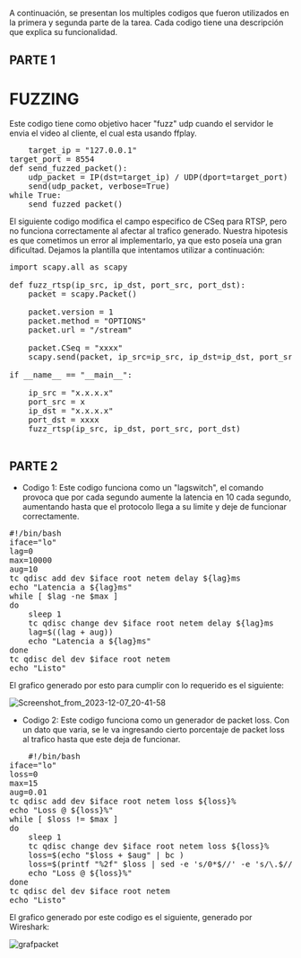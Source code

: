 A continuación, se presentan los multiples codigos que fueron utilizados en la primera y segunda parte de la tarea. Cada codigo tiene una descripción que explica su funcionalidad.

## PARTE 1
# FUZZING
Este codigo tiene como objetivo hacer "fuzz" udp cuando el servidor le envia el video al cliente, el cual esta usando ffplay.
<pre>
    target_ip = "127.0.0.1"  
target_port = 8554
def send_fuzzed_packet():
    udp_packet = IP(dst=target_ip) / UDP(dport=target_port) / fuzz(Raw())
    send(udp_packet, verbose=True)
while True:
    send_fuzzed_packet()
</pre>

El siguiente codigo modifica el campo especifico de CSeq para RTSP, pero no funciona correctamente al afectar al trafico generado. Nuestra hipotesis es que cometimos un error al implementarlo, ya que esto poseía una gran dificultad. Dejamos la plantilla que intentamos utilizar a continuación:
<pre>
import scapy.all as scapy

def fuzz_rtsp(ip_src, ip_dst, port_src, port_dst):
    packet = scapy.Packet()

    packet.version = 1
    packet.method = "OPTIONS"
    packet.url = "/stream"

    packet.CSeq = "xxxx"
    scapy.send(packet, ip_src=ip_src, ip_dst=ip_dst, port_src=port_src, port_dst=port_dst)

if __name__ == "__main__":
    
    ip_src = "x.x.x.x"
    port_src = x
    ip_dst = "x.x.x.x"
    port_dst = xxxx
    fuzz_rtsp(ip_src, ip_dst, port_src, port_dst)

</pre>

## PARTE 2
- Codigo 1:
Este codigo funciona como un "lagswitch", el comando provoca que por cada segundo aumente la latencia en 10 cada segundo, aumentando hasta que el protocolo llega a su limite y deje de funcionar correctamente.

<pre>
#!/bin/bash
iface="lo"
lag=0
max=10000
aug=10
tc qdisc add dev $iface root netem delay ${lag}ms
echo "Latencia a ${lag}ms"
while [ $lag -ne $max ]
do
    sleep 1
    tc qdisc change dev $iface root netem delay ${lag}ms
    lag=$((lag + aug))
    echo "Latencia a ${lag}ms"
done
tc qdisc del dev $iface root netem
echo "Listo"
</pre>
El grafico generado por esto para cumplir con lo requerido es el siguiente:

![Screenshot_from_2023-12-07_20-41-58](https://github.com/blobos1/TAREA/assets/152948326/1ffd664f-135a-4da5-b960-87ef3974b89d)


- Codigo 2:
Este codigo funciona como un generador de packet loss. Con un dato que varia, se le va ingresando cierto porcentaje de packet loss al trafico hasta que este deja de funcionar.

<pre>
    #!/bin/bash
iface="lo"
loss=0
max=15
aug=0.01
tc qdisc add dev $iface root netem loss ${loss}%
echo "Loss @ ${loss}%"
while [ $loss != $max ]
do
    sleep 1
    tc qdisc change dev $iface root netem loss ${loss}%
    loss=$(echo "$loss + $aug" | bc )
    loss=$(printf "%2f" $loss | sed -e 's/0*$//' -e 's/\.$//')
    echo "Loss @ ${loss}%"
done
tc qdisc del dev $iface root netem
echo "Listo"
</pre>

El grafico generado por este codigo es el siguiente, generado por Wireshark:


![grafpacket](https://github.com/blobos1/TAREA/assets/152948326/73885041-4869-4e75-a99d-b3528b2fcdea)


